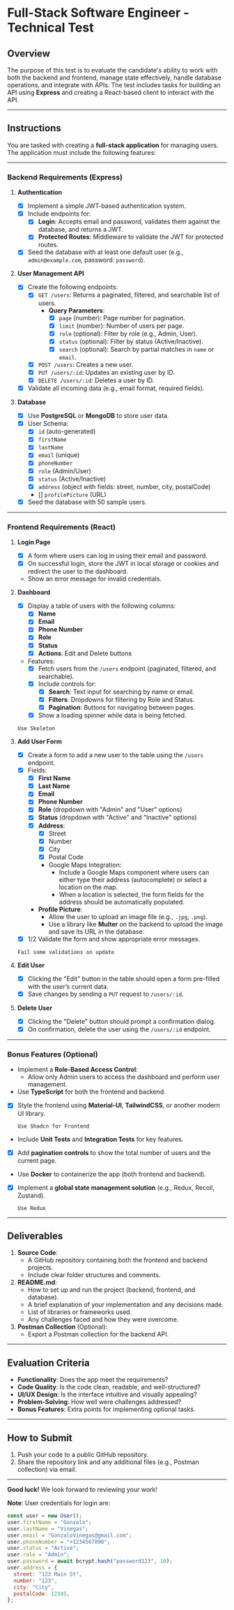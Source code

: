 # Full-Stack Software Engineer - Technical Test

## Overview

The purpose of this test is to evaluate the candidate's ability to work with both the backend and frontend, manage state effectively, handle database operations, and integrate with APIs. The test includes tasks for building an API using **Express** and creating a React-based client to interact with the API.

---

## Instructions

You are tasked with creating a **full-stack application** for managing users. The application must include the following features:

---

### Backend Requirements (Express)

1. **Authentication**

   - [x] Implement a simple JWT-based authentication system.
   - [x] Include endpoints for:
     - [x] **Login**: Accepts email and password, validates them against the database, and returns a JWT.
     - [x] **Protected Routes**: Middleware to validate the JWT for protected routes.
   - [x] Seed the database with at least one default user (e.g., `admin@example.com`, password: `password`).

2. **User Management API**

   - [x] Create the following endpoints:
     - [x] `GET /users`: Returns a paginated, filtered, and searchable list of users.
       - **Query Parameters**:
         - [x] `page` (number): Page number for pagination.
         - [x] `limit` (number): Number of users per page.
         - [x] `role` (optional): Filter by role (e.g., Admin, User).
         - [x] `status` (optional): Filter by status (Active/Inactive).
         - [x] `search` (optional): Search by partial matches in `name` or `email`.
     - [x] `POST /users`: Creates a new user.
     - [x] `PUT /users/:id`: Updates an existing user by ID.
     - [x] `DELETE /users/:id`: Deletes a user by ID.
   - [x] Validate all incoming data (e.g., email format, required fields).

3. **Database**
   - [x] Use **PostgreSQL** or **MongoDB** to store user data.
   - [x] User Schema:
     - [x] `id` (auto-generated)
     - [x] `firstName`
     - [x] `lastName`
     - [x] `email` (unique)
     - [x] `phoneNumber`
     - [x] `role` (Admin/User)
     - [x] `status` (Active/Inactive)
     - [x] `address` (object with fields: street, number, city, postalCode)
     - [] `profilePicture` (URL)
   - [x] Seed the database with 50 sample users.

---

### Frontend Requirements (React)

1. **Login Page**

   - [x] A form where users can log in using their email and password.
   - [x] On successful login, store the JWT in local storage or cookies and redirect the user to the dashboard.
   - Show an error message for invalid credentials.

2. **Dashboard**

   - [x] Display a table of users with the following columns:
     - [x] **Name**
     - [x] **Email**
     - [x] **Phone Number**
     - [x] **Role**
     - [x] **Status**
     - [x] **Actions**: Edit and Delete buttons
   - Features:
     - [x] Fetch users from the `/users` endpoint (paginated, filtered, and searchable).
     - [x] Include controls for:
       - [x] **Search**: Text input for searching by name or email.
       - [x] **Filters**: Dropdowns for filtering by Role and Status.
       - [x] **Pagination**: Buttons for navigating between pages.
     - [x] Show a loading spinner while data is being fetched.

    ``` Use Skeleton ```

3. **Add User Form**

   - [x] Create a form to add a new user to the table using the `/users` endpoint.
   - [x] Fields:
     - [x] **First Name**
     - [x] **Last Name**
     - [x] **Email**
     - [x] **Phone Number**
     - [x] **Role** (dropdown with "Admin" and "User" options)
     - [x] **Status** (dropdown with "Active" and "Inactive" options)
     - [x] **Address**:
       - [x] Street
       - [x] Number
       - [x] City
       - [x] Postal Code
       - Google Maps Integration:
         - Include a Google Maps component where users can either type their address (autocomplete) or select a location on the map.
         - When a location is selected, the form fields for the address should be automatically populated.
     - **Profile Picture**:
       - Allow the user to upload an image file (e.g., `.jpg`, `.png`).
       - Use a library like **Multer** on the backend to upload the image and save its URL in the database.
   - [x] 1/2 Validate the form and show appropriate error messages.

   `Fail some validations on update`

4. **Edit User**

   - [x] Clicking the "Edit" button in the table should open a form pre-filled with the user’s current data.
   - [x] Save changes by sending a `PUT` request to `/users/:id`.

5. **Delete User**
   - [x] Clicking the "Delete" button should prompt a confirmation dialog.
   - [x] On confirmation, delete the user using the `/users/:id` endpoint.

---

### Bonus Features (Optional)

- Implement a **Role-Based Access Control**:
  - Allow only Admin users to access the dashboard and perform user management.
- Use **TypeScript** for both the frontend and backend.
- [x] Style the frontend using **Material-UI**, **TailwindCSS**, or another modern UI library.

  `Use Shadcn for Frontend`

- Include **Unit Tests** and **Integration Tests** for key features.
- [x] Add **pagination controls** to show the total number of users and the current page.
- Use **Docker** to containerize the app (both frontend and backend).
- [x] Implement a **global state management solution** (e.g., Redux, Recoil, Zustand).

  `Use Redux`

---

## Deliverables

1. **Source Code**:
   - A GitHub repository containing both the frontend and backend projects.
   - Include clear folder structures and comments.
2. **README.md**:
   - How to set up and run the project (backend, frontend, and database).
   - A brief explanation of your implementation and any decisions made.
   - List of libraries or frameworks used.
   - Any challenges faced and how they were overcome.
3. **Postman Collection** (Optional):
   - Export a Postman collection for the backend API.

---

## Evaluation Criteria

- **Functionality**: Does the app meet the requirements?
- **Code Quality**: Is the code clean, readable, and well-structured?
- **UI/UX Design**: Is the interface intuitive and visually appealing?
- **Problem-Solving**: How well were challenges addressed?
- **Bonus Features**: Extra points for implementing optional tasks.

---

## How to Submit

1. Push your code to a public GitHub repository.
2. Share the repository link and any additional files (e.g., Postman collection) via email.

---

**Good luck!** We look forward to reviewing your work!

**Note**: User credentials for login are:

```javascript
const user = new User();
user.firstName = "Gonzalo";
user.lastName = "Vinegas";
user.email = "GonzaloVinegas@gmail.com";
user.phoneNumber = "+1234567890";
user.status = "Active";
user.role = "Admin";
user.password = await bcrypt.hash("password123", 10);
user.address = {
  street: "123 Main St",
  number: "123",
  city: "City",
  postalCode: 12345,
};
```
